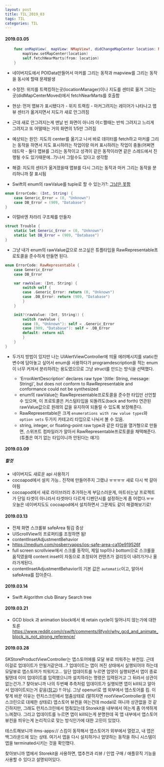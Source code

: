```yaml
---
layout: post
title: TIL_2019_03
tags: TIL
categories: TIL
---
```


#### 2019.03.05

```swift
    func onMapView(_ mapView: NMapView!, didChangeMapCenter location: NGeoPoint) {
        mapView.setMapCenter(location)
        self.fetchNearMarts(from: location)
    }
```
- 네이버지도에서 POIData만들어서 마커를 그리는 동작과 mapview를 그리는 동작을 동시에 할때 문제발생
- 수정전: 위치를 트랙킹하는곳(locationManager)이나 지도를 센터로 옮겨 그리는 곳(didMapCenterMoved)에서 fetchNearMarts를 호출함
- 현상: 먼저 맵뷰가 표시됐다가 - 위치 트랙킹 - 마커그려지는 레이어가 나타나고 맵뷰 센터가 옮겨지면서 지도가 새로 안그려짐
- 근데 새로 안그려지는게 맨날 빈 화면이 아니라 어ㄷ쩔때는 반씩 그려지고 느리게 그려지고 또 어떨때는 거의 화면의 1/5만 그려짐
- 예상되는 원인: 지도의 center를 옮기고 나서 바로 데이터를 fetch하고 마커를 그리는 동작을 하면서 지도 표시하려는 작업이랑 마커 표시하려는 작업이 충돌(어쩌면 데드락 - 둘다 맵뷰를 그리는 동작이고 성격이 같은 동작이라면 같은 스레드에서 진행될 수도 있기때문에...?)나서 그럴수도 있다고 생각함
- 해결: 지도의 센터가 옮겨졌을때 맵뷰를 다시 그리는 동작과 마커 그리는 동작을 분리하니까 잘 표시됨

- Swift의 enum의 rawValue를 tuple로 할 수 있는가?: [그냥은 못함](https://stackoverflow.com/questions/26387275/enum-of-tuples-in-swift)
```Swift
enum ErrorCode: (Int, String) {
    case Generic_Error = (0, "Unknown")
    case DB_Error = (909, "Database")
}
```
- 이럴바엔 차라리 구조체를 만들자
```swift
struct Trouble {
    static let Generic_Error = (0, "Unknown")
    static let DB_Error = (909, "Database")
}
```

- 그냥 내가 enum의 rawValue값으로 쓰고싶은 튜플타입을 RawRepresentable프로토콜을 준수하게 만들면 된다.
```Swift
enum ErrorCode: RawRepresentable {
    case Generic_Error
    case DB_Error

    var rawValue: (Int, String) {
        switch self {
        case .Generic_Error: return (0, "Unknown")
        case .DB_Error: return (909, "Database")
        }
    }

    init?(rawValue: (Int, String)) {
        switch rawValue {
        case (0, "Unknown"): self = .Generic_Error
        case (909, "Database"): self = .DB_Error
        default: return nil
        }
    }
}
```
- 두가지 방법이 있지만 나는 UIAlertViewController에 띄울 에러메시지를 static한 변수에 담아놓고 싶어서 enum을 사용하다가 programdescription을 적는 enum이 너무 커져서 분리하려는 용도였으므로 그냥 struct를 만드는 방식을 선택했다.

  - 'ErrorAlertDescription' declares raw type '(title: String, message: String)', but does not conform to RawRepresentable and conformance could not be synthesized
  - enum의 rawValue는 RawRepresentable프로토콜을 준수한 타입만 선언할 수 있으며, 이 프로토콜은 커스텀타입을 되돌려도(back and forth) 연관된 rawValue값으로 원래의 값을 유지하여 되돌릴 수 있도록 보장해준다.
  - RawRepresentable은 크게 `enumerations with raw value types`와 `option sets` 두가지 카테고리 타입으로 나눠서 볼 수 있음.
  - string, integer, or floating-point raw type과 같은 타입을 열거형으로 만들면, 스위프트 컴파일러가 알아서 RawRepresentable프로토콜을 채택해준다. (튜플은 여기 없는 타입이니까 안된다는 얘기)


#### 2019.03.09
##### 할것
- 네이버지도 새로운 api 사용하기
- cocoapod에서 설치 가능.. 진작에 만들어주지 그랬냐 ㅠㅠㅠㅠ 새로 다시 싹 갈아야됨
- cocoapod에서 새로 라이브러리 추가하는게 부담스러운게, 마트쉬는날 프로젝트가 단일 타겟이 아니라서 타겟마다 다르게 디펜던시를 설정하는게 좀 어렵다.ㅠㅠ 오늘은 네이버지도도 cocoapod에서 설치하면서 그문제도 같이 해결해보기로!


#### 2019.03.13
- 전체 화면 스크롤뷰 safeArea 튕김 증상
- UIScrollView의 프로퍼티를 조정하면 됨!
- contentInsetAdjustmentBehavior
- https://medium.com/rosberryapps/ios-safe-area-ca10e919526f
- full screen scrollview에서 스크롤 동작이, 제일 top이나 bottom으로 스크롤을 움직였을때 content inset이 자동으로 조정되어 컨텐츠가 걸리듯이 내려가거나 올라가게된다.
- contentInsetAdjustmentBehavior의 기본 값은 `automatic`이고, 알아서 safeArea를 잡아준다.


#### 2019.03.14
- Swift Algorithm club Binary Search tree


#### 2019.03.21
- GCD block 과 animation block에서 왜 retain cycle이 일어나지 않는가에 대한 토론 https://www.reddit.com/r/swift/comments/8fyxlr/why_gcd_and_animate_block_is_not_strong_reference/

#### 2019.03.28
SKStoreProductViewController는 앱스토어에를 모달 뷰로 띄워주는 뷰컨임. 근데 이걸로 업데이트가 안될거같은데...? 업데이트는 앱이 꺼진 상태에서 실행되어야 하는데 모달뷰로 앱스토어가 띄워지고... 일단 업데이트를 누르면 업뎃이 실행되면서 앱이 종료될텐데 이미 업데이트를 입력했으니까 설치하라는 명령은 입력된거고 그 뒤라서 상관이없는건가..?
찾아보니까 나의 두번째 추측처럼 업데이트가 실행되면 앱이 kill되고 알아서 업데이트되는거 같음([참고](https://medium.com/@viresh.singh/in-app-install-or-update-2fb85297c5eb))
!! 아님. 그냥 openurl로 앱 외부에서 앱스토어를 킴. 이렇게 바꾼 이유는 런치스크린에서 멈춤상태로 (말하자면 rootViewController을 런치스크린으로 대체한 상태로) 앱스토어 뷰컨을 여는건데 modal로 여니까 상관없을 것 같긴하지만, 그래도 런치스크린에서 멈춰있는데 Storekit을 내부에서 여는게 좀 어색하게 느껴졌다. 그리고 업데이트를 누르면 앱이 kill되는게 분명한데 꼭 앱 내부에서 앱스토어 뷰컨을 띄우는게 논리적으로 맞는 방식인가에 대한 고민이 있었다.

테스트해보니까 itms-apps:// 스킴이 동작해서 앱스토어가 외부에서 열렸고, 내 앱은 백그라운드에 있는 상태. 여기서 앱을 다시 설치하거나 업뎃하는 동작을 하니 시스템이 앱을 terminated시키는 것을 확인했다.


찾아보니까 앱에서 Storekit을 사용하면, 앱추천과 리뷰 / 인앱 구매 / 애플뮤직 기능을 사용할 수 있다고 설명되어있다.
